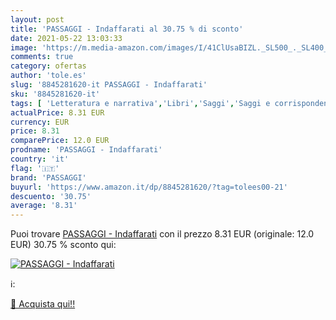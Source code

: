 ```yaml
---
layout: post
title: 'PASSAGGI - Indaffarati al 30.75 % di sconto'
date: 2021-05-22 13:03:33
image: 'https://m.media-amazon.com/images/I/41ClUsaBIZL._SL500_._SL400_.jpg'
comments: true
category: ofertas
author: 'tole.es'
slug: '8845281620-it PASSAGGI - Indaffarati'
sku: '8845281620-it'
tags: [ 'Letteratura e narrativa','Libri','Saggi','Saggi e corrispondenza','Società e scienze sociali','Studi culturali e sociali','passaggi', ]
actualPrice: 8.31 EUR
currency: EUR
price: 8.31
comparePrice: 12.0 EUR
prodname: 'PASSAGGI - Indaffarati'
country: 'it'
flag: '🇮🇹'
brand: 'PASSAGGI'
buyurl: 'https://www.amazon.it/dp/8845281620/?tag=tolees00-21'
descuento: '30.75'
average: '8.31'
---
```


Puoi trovare [PASSAGGI - Indaffarati](https://www.amazon.it/dp/8845281620/?tag=tolees00-21) con il prezzo 8.31 EUR (originale: 12.0 EUR) 30.75 % sconto qui:

[![PASSAGGI - Indaffarati](https://m.media-amazon.com/images/I/41ClUsaBIZL._SL500_._SL400_.jpg)](https://www.amazon.it/dp/8845281620/?tag=tolees00-21)

ℹ️:


[🛒 Acquista qui!!](https://www.amazon.it/dp/8845281620/?tag=tolees00-21)
